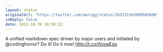 ```yaml
---
layout: status
originalUrl: 'https://twitter.com/marcgg/status/263231363908505600'
isReply: false
date: 2012-10-30 10:50:22
---
```


A unified markdown spec driven by major users and initiated by @codinghorror? Do it! Do it now! http://t.co/jfoswEgo

